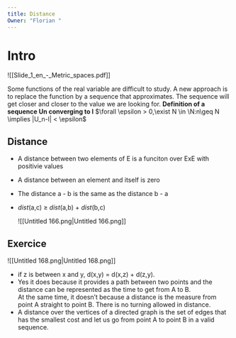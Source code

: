 ```yaml
---
title: Distance
Owner: "Florian "
---
```

# Intro
![[Slide_1_en_-_Metric_spaces.pdf]]

Some functions of the real variable are difficult to study. A new approach is to replace the function by a sequence that approximates. The sequence will get closer and closer to the value we are looking for.
**Definition of a sequence Un converging to l**
$\forall \epsilon > 0,\exist N \in \N:n\geq N \implies |U_n-l| < \epsilon$
## Distance
- A distance between two elements of E is a funciton over ExE with positivie values
- A distance between an element and itself is zero
- The distance a - b is the same as the distance b - a
- _dist_(a,c) ≥ _dist_(a,b) + _dist_(b,c)
    
    ![[Untitled 166.png|Untitled 166.png]]

    
      
    
## Exercice
![[Untitled 168.png|Untitled 168.png]]

- if z is between x and y, d(x,y) = d(x,z) + d(z,y).
- Yes it does because it provides a path between two points and the distance can be represented as the time to get from A to B.  
    At the same time, it doesn’t because a distance is the measure from point A straight to point B. There is no turning allowed in distance.
- A distance over the vertices of a directed graph is the set of edges that has the smallest cost and let us go from point A to point B in a valid sequence.